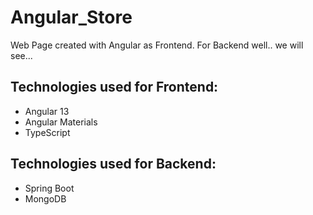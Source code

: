 # **Angular_Store**
Web Page created with Angular as Frontend.
For Backend well.. we will see...

## Technologies used for Frontend:
- Angular 13
- Angular Materials
- TypeScript 

## Technologies used for Backend:
- Spring Boot
- MongoDB


 
